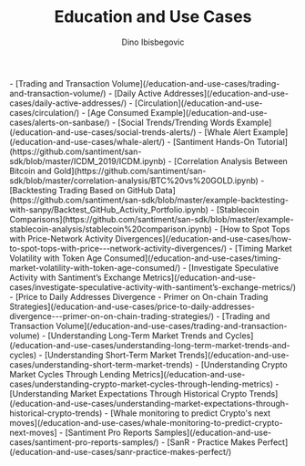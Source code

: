 ﻿---
title: Education and Use Cases
author: Dino Ibisbegovic
---

<Resource title="Metrics Spotlight">
- [Trading and Transaction Volume](/education-and-use-cases/trading-and-transaction-volume/)
- [Daily Active Addresses](/education-and-use-cases/daily-active-addresses/)
- [Circulation](/education-and-use-cases/circulation/)
</Resource>

<Resource title="Alerts">
- [Age Consumed Example](/education-and-use-cases/alerts-on-sanbase/)
- [Social Trends/Trending Words Example](/education-and-use-cases/social-trends-alerts/)
- [Whale Alert Example](/education-and-use-cases/whale-alert/)
</Resource>

<Resource title="Jupyter Notebooks Examples">
- [Santiment Hands-On Tutorial](https://github.com/santiment/san-sdk/blob/master/ICDM_2019/ICDM.ipynb)
- [Correlation Analysis Between Bitcoin and Gold](https://github.com/santiment/san-sdk/blob/master/correlation-analysis/BTC%20vs%20GOLD.ipynb)
- [Backtesting Trading Based on GitHub Data](https://github.com/santiment/san-sdk/blob/master/example-backtesting-with-sanpy/Backtest_GitHub_Activity_Portfolio.ipynb)
- [Stablecoin Comparisons](https://github.com/santiment/san-sdk/blob/master/example-stablecoin-analysis/stablecoin%20comparison.ipynb)
- [How to Spot Tops with Price-Network Activity Divergences](/education-and-use-cases/how-to-spot-tops-with-price---network-activity-divergences/)
</Resource>

<Resource title="Market Analysis Examples">
- [Timing Market Volatility with Token Age Consumed](/education-and-use-cases/timing-market-volatility-with-token-age-consumed/)
- [Investigate Speculative Activity with Santiment’s Exchange Metrics](/education-and-use-cases/investigate-speculative-activity-with-santiment’s-exchange-metrics/)
- [Price to Daily Addresses Divergence - Primer on On-chain Trading Strategies](/education-and-use-cases/price-to-daily-addresses-divergence---primer-on-on-chain-trading-strategies/)
- [Trading and Transaction Volume](/education-and-use-cases/trading-and-transaction-volume)
- [Understanding Long-Term Market Trends and Cycles](/education-and-use-cases/understanding-long-term-market-trends-and-cycles)
- [Understanding Short-Term Market Trends](/education-and-use-cases/understanding-short-term-market-trends)
- [Understanding Crypto Market Cycles Through Lending Metrics](/education-and-use-cases/understanding-crypto-market-cycles-through-lending-metrics)
- [Understanding Market Expectations Through Historical Crypto Trends](/education-and-use-cases/understanding-market-expectations-through-historical-crypto-trends)
- [Whale monitoring to predict Crypto's next moves](/education-and-use-cases/whale-monitoring-to-predict-crypto-next-moves]
</Resource>

<Resource title="Pro Reports">
- [Santiment Pro Reports Samples](/education-and-use-cases/santiment-pro-reports-samples/)
</Resource>

<Resource title="Other Sources Of Knowledge">
- [SanR - Practice Makes Perfect](/education-and-use-cases/sanr-practice-makes-perfect/)
</Resource>
